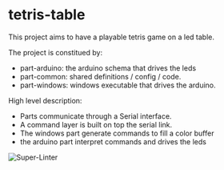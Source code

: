 # tetris-table

This project aims to have a playable tetris game on a led table.

The project is constitued by:
- part-arduino: the arduino schema that drives the leds
- part-common: shared definitions / config / code.
- part-windows: windows executable that drives the arduino.

High level description:
- Parts communicate through a Serial interface.
- A command layer is built on top the serial link.
- The windows part generate commands to fill a color buffer
- the arduino part interpret commands and drives the leds

![Super-Linter](https://github.com/nodj/tetris-table/workflows/Super-Linter/badge.svg?branch=main)

